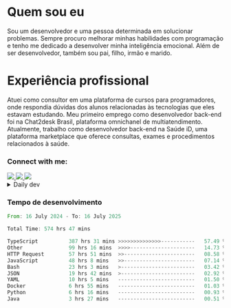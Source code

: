 # Quem sou eu
Sou um desenvolvedor e uma pessoa determinada em solucionar problemas. Sempre procuro melhorar minhas habilidades com programação e tenho me dedicado a desenvolver minha inteligência emocional. Além de ser desenvolvedor, também sou pai, filho, irmão e marido.

# Experiência profissional
Atuei como consultor em uma plataforma de cursos para programadores, onde respondia dúvidas dos alunos relacionadas às tecnologias que eles estavam estudando.
Meu primeiro emprego como desenvolvedor back-end foi na Chat2desk Brasil, plataforma omnichanel de multiatendimento.
Atualmente, trabalho como desenvolvedor back-end na Saúde iD, uma plataforma marketplace que oferece consultas, exames e procedimentos relacionados à saúde.

### Connect with me:
<a href="https://www.linkedin.com/in/theusmoreira" target="_blank" >
<img src="https://img.shields.io/badge/linkedin-%230077B5.svg?&style=for-the-badge&logo=linkedin&logoColor=white ">
</a>
<a href="https://www.instagram.com/matheus.s.moreira/" target="_blank">
<img src="https://img.shields.io/badge/instagram-%23E4405F.svg?&style=for-the-badge&logo=instagram&logoColor=white">
</a>
<a href="mailto:matheussm301@gmail.com"  target="_blank">
<img src="https://img.shields.io/badge/gmail-%23E4405F.svg?&style=for-the-badge&logo=gmail&logoColor=white">
</a>


<details>
  <summary>Daily dev </summary>
<p>
  <a href="https://app.daily.dev/matheussantos"><img src="https://github.com/matheus-santos-moreira/matheus-santos-moreira/blob/master/devcard.svg" width="200" alt="Matheus Santos's Dev Card"/></a>
 </p>
</details>

<h3>Tempo de desenvolvimento</h3>

<!--START_SECTION:waka-->

```rust
From: 16 July 2024 - To: 16 July 2025

Total Time: 574 hrs 47 mins

TypeScript          387 hrs 31 mins >>>>>>>>>>>>>>-----------   57.49 %
Other               99 hrs 16 mins  >>>>---------------------   14.73 %
HTTP Request        57 hrs 51 mins  >>-----------------------   08.58 %
JavaScript          48 hrs 8 mins   >>-----------------------   07.14 %
Bash                23 hrs 3 mins   >------------------------   03.42 %
JSON                19 hrs 42 mins  >------------------------   02.92 %
YAML                10 hrs 5 mins   -------------------------   01.50 %
Docker              6 hrs 55 mins   -------------------------   01.03 %
Python              6 hrs 16 mins   -------------------------   00.93 %
Java                3 hrs 27 mins   -------------------------   00.51 %
```

<!--END_SECTION:waka-->
